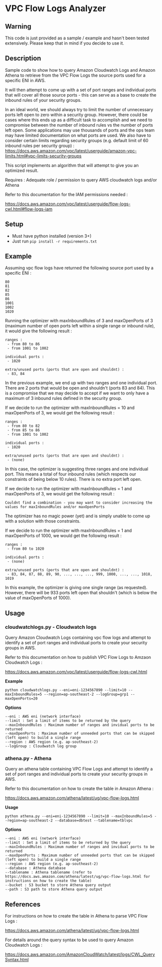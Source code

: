 # VPC Flow Logs Analyzer

## Warning
This code is just provided as a sample / example and hasn't been tested extensively. Please keep that in mind if you decide to use it.

## Description

Sample code to show how to query Amazon Cloudwatch Logs and Amazon Athena to retrieve from the VPC Flow Logs the source ports used for a specific ENI in AWS.

It will then attempt to come up with a set of port ranges and individual ports that will cover all those source ports - this can serve as a base to create the inbound rules of  your security groups. 

In an ideal world, we should always try to limit the number of unnecessary ports left open to zero within a security group. However, there could be cases where this ends up as a difficult task to accomplish and we need to compromise between the number of inbound rules vs the number of ports left open. Some applications may use thousands of ports and the ops team may have limited documentation on what ports are used. We also have to consider certain limits regarding security groups (e.g. default limit of 60 inbound rules per security group) : https://docs.aws.amazon.com/vpc/latest/userguide/amazon-vpc-limits.html#vpc-limits-security-groups

This script implements an algorithm that will attempt to give you an optimized result.

Requires : Adequate role / permission to query AWS cloudwatch logs and/or Athena

Refer to this documentation for the IAM permissions needed :

https://docs.aws.amazon.com/vpc/latest/userguide/flow-logs-cwl.html#flow-logs-iam

## Setup

- Must have python installed (version 3+)
- Just run `pip install -r requirements.txt`

## Example

Assuming vpc flow logs have returned the following source port used by a specific ENI : 

```
80
81
82
85
86
1001
1002
1020
```

Running the optimizer with maxInboundRules of 3 and maxOpenPorts of 3 (maximum number of open ports left within a single range or inbound rule), it would give the following result :

```
ranges : 
 - from 80 to 86
 - from 1001 to 1002
 
individual ports : 
 - 1020
 
extra/unused ports (ports that are open and shouldnt) :
 - 83, 84
```

In the previous example, we end up with two ranges and one individual port. There are 2 ports that would be open and shouldn't (ports 83 and 84). This is a compromise that we may decide to accept if we want to only have a maximum of 3 inbound rules defined in the security group. 

If we decide to run the optimizer with maxInboundRules = 10 and maxOpenPorts of 3, we would get the following result : 

```
ranges : 
 - from 80 to 82
 - from 85 to 86
 - from 1001 to 1002
 
individual ports : 
 - 1020
 
extra/unused ports (ports that are open and shouldnt) :
 - (none)
```

In this case, the optimizer is suggesting three ranges and one individual port. This means a total of four inbound rules (which respects our constraints of being below 10 rules). There is no extra port left open. 

If we decide to run the optimizer with maxInboundRules = 1  and maxOpenPorts of 3, we would get the following result : 

```
Couldnt find a combination - you may want to consider increasing the values for maxInboundRules and/or maxOpenPorts
```

The optimizer has no magic power (yet) and is simply unable to come up with a solution with those constraints.

If we decide to run the optimizer with maxInboundRules = 1  and maxOpenPorts of 1000, we would get the following result : 


```
ranges : 
 - from 80 to 1020
 
individual ports : 
 - (none)
 
extra/unused ports (ports that are open and shouldnt) :
 - 83, 84, 87, 88, 89, 90, ..., ..., ..., 999, 1000, ..., ..., 1018, 1019
```

In this example, the optimizer is giving one single range (as requested). However, there will be 933 ports left open that shouldn't (which is below the value of maxOpenPorts of 1000). 

## Usage 

### cloudwatchlogs.py - Cloudwatch logs

Query Amazon Cloudwatch Logs containing vpc flow logs and attempt to identify a set of port ranges and individual ports to create your security groups in AWS.

Refer to this documentation on how to publish VPC Flow Logs to Amzaon Cloudwatch Logs : 

https://docs.aws.amazon.com/vpc/latest/userguide/flow-logs-cwl.html

**Example**
```
python cloudwatchlogs.py --eni=eni-1234567890 --limit=10 --maxInboundRules=5 --region=ap-southeast-2 --logGroup=grp1 --maxOpenPorts=20
```

**Options**
```
--eni : AWS eni (network interface)
--limit : Set a limit of items to be returned by the query
--maxInboundRules : Maximum number of ranges and invidual ports to be returned
--maxOpenPorts : Maximum number of unneeded ports that can be skipped (left open) to build a single range
--region : AWS region (e.g. ap-southeast-2)
--logGroup : Cloudwatch log group
```

### athena.py - Athena

Query an athena table containing VPC Flow Logs and attempt to identify a set of port ranges and individual ports to create your security groups in AWS.

Refer to this documentation on how to create the table in Amazon Athena :

https://docs.aws.amazon.com/athena/latest/ug/vpc-flow-logs.html 

**Usage**
```
python athena.py --eni=eni-1234567890 --limit=10 --maxInboundRules=5 --region=ap-southeast-2 --database=dbtest --tablename=tblvpc
```

**Options**
```
--eni : AWS eni (network interface)
--limit : Set a limit of items to be returned by the query
--maxInboundRules : Maximum number of ranges and invidual ports to be returned
--maxOpenPorts : Maximum number of unneeded ports that can be skipped (left open) to build a single range
--region : AWS region (e.g. ap-southeast-2)
--database : Athena database
--tablename : Athena tablename (refer to https://docs.aws.amazon.com/athena/latest/ug/vpc-flow-logs.html for instructions on how to create the table)
--bucket : S3 bucket to store Athena query output
--path : S3 path to store Athena query output
```

## References

For instructions on how to create the table in Athena to parse VPC Flow Logs :

https://docs.aws.amazon.com/athena/latest/ug/vpc-flow-logs.html 

For details around the query syntax to be used to query Amazon Cloudwatch Logs : 

https://docs.aws.amazon.com/AmazonCloudWatch/latest/logs/CWL_QuerySyntax.html
